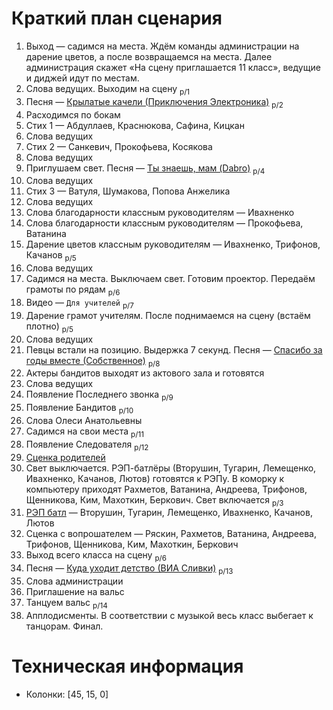 # Краткий план сценария
1. Выход — садимся на места. Ждём команды администрации на дарение цветов, а после возвращаемся на места. Далее администрация скажет «На сцену приглашается 11 класс», ведущие и диджей идут по местам.
2. Слова ведущих. Выходим на сцену <sub>p/1</sub>
3. Песня — [Крылатые качели (Приключения Электроника)](lyrics/krylatye-kacheli.md) <sub>p/2</sub>
4. Расходимся по бокам
5. Стих 1 — Абдуллаев, Краснюкова, Сафина, Кицкан
6. Слова ведущих
7. Стих 2 — Санкевич, Прокофьева, Косякова
8. Слова ведущих
9. Приглушаем свет. Песня — [Ты знаешь, мам (Dabro)](lyrics/dabro-ti-zhaesh-mam.md) <sub>p/4</sub>
10. Слова ведущих
11. Стих 3 — Ватуля, Шумакова, Попова Анжелика
12. Слова ведущих
13. Слова благодарности классным руководителям — Ивахненко
14. Слова благодарности классным руководителям — Прокофьева, Ватанина
15. Дарение цветов классным руководителям — Ивахненко, Трифонов, Качанов <sub>p/5</sub>
16. Слова ведущих
17. Садимся на места. Выключаем свет. Готовим проектор. Передаём грамоты по рядам <sub>p/6</sub>
18. Видео — `Для учителей` <sub>p/7</sub>
19. Дарение грамот учителям. После поднимаемся на сцену (встаём плотно) <sub>p/5</sub>
20. Слова ведущих
21. Певцы встали на позицию. Выдержка 7 секунд. Песня — [Спасибо за годы вместе (Собственное)](lyrics/spasibo-za-gody-vmeste.md) <sub>p/8</sub>
22. Актеры бандитов выходят из актового зала и готовятся
23. Слова ведущих
24. Появление Последнего звонка <sub>p/9</sub>
25. Появление Бандитов <sub>p/10</sub>
26. Слова Олеси Анатольевны
27. Садимся на свои места <sub>p/11</sub>
28. Появление Следователя <sub>p/12</sub>
29. [Сценка родителей](documents/short-script-of-parents.docx)
30. Свет выключается. РЭП-батлёры (Вторушин, Тугарин, Лемещенко, Ивахненко, Качанов, Лютов) готовятся к РЭПу. В коморку к компьютеру приходят Рахметов, Ватанина, Андреева, Трифонов, Щенникова, Ким, Махоткин, Беркович. Свет включается <sub>p/3</sub>
31. [РЭП батл](lyrics/rep.md) — Вторушин, Тугарин, Лемещенко, Ивахненко, Качанов, Лютов
32. Сценка с вопрошателем — Ряскин, Рахметов, Ватанина, Андреева, Трифонов, Щенникова, Ким, Махоткин, Беркович
33. Выход всего класса на сцену <sub>p/6</sub>
34. Песня — [Куда уходит детство (ВИА Сливки)](lyrics/kuda-uhodit-detstvo.md) <sub>p/13</sub>
35. Слова администрации
36. Приглашение на вальс
37. Танцуем вальс <sub>p/14</sub>
38. Апплодисменты. В соответствии с музыкой весь класс выбегает к танцорам. Финал.

# Техническая информация
- Колонки: [45, 15, 0]

